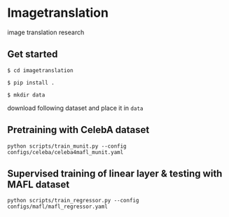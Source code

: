 # Imagetranslation
image translation research

## Get started
`$ cd imagetranslation`

`$ pip install .`

`$ mkdir data`

download following dataset and place it in `data`


## Pretraining with CelebA dataset

`python scripts/train_munit.py --config configs/celeba/celeba4mafl_munit.yaml` 

## Supervised training of linear layer & testing with MAFL dataset
`python scripts/train_regressor.py --config configs/mafl/mafl_regressor.yaml`
